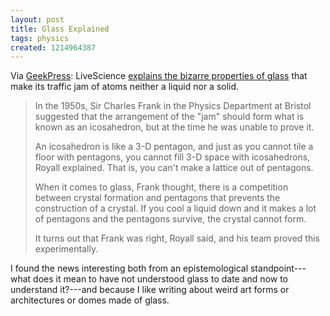 ```yaml
---
layout: post
title: Glass Explained
tags: physics
created: 1214964387
---
```

Via [GeekPress](http://www.geekpress.com/2008/06/metallic-glass-update_27.html):  LiveScience [explains the bizarre properties of glass](http://www.livescience.com/technology/080623-glass-wings.html) that make its traffic jam of atoms neither a liquid nor a solid.

>In the 1950s, Sir Charles Frank in the Physics Department at Bristol suggested that the arrangement of the "jam" should form what is known as an icosahedron, but at the time he was unable to prove it.<!--break-->
>
>An icosahedron is like a 3-D pentagon, and just as you cannot tile a floor with pentagons, you cannot fill 3-D space with icosahedrons, Royall explained. That is, you can't make a lattice out of pentagons.
>
>When it comes to glass, Frank thought, there is a competition between crystal formation and pentagons that prevents the construction of a crystal. If you cool a liquid down and it makes a lot of pentagons and the pentagons survive, the crystal cannot form.
>
>It turns out that Frank was right, Royall said, and his team proved this experimentally.

I found the news interesting both from an epistemological standpoint---what does it mean to have not understood glass to date and now to understand it?---and because I like writing about weird art forms or architectures or domes made  of glass.
